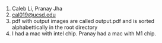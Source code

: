 1. Caleb Li, Pranay Jha
2. cal019@ucsd.edu 
3. pdf with output images are called output.pdf and is sorted alphabettically in the root directory
5. I had a mac with intel chip. Pranay had a mac with M1 chip.